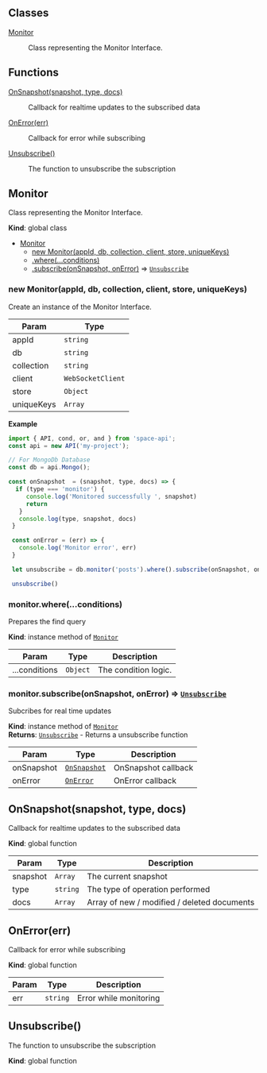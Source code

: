 ## Classes

<dl>
<dt><a href="#Monitor">Monitor</a></dt>
<dd><p>Class representing the Monitor Interface.</p>
</dd>
</dl>

## Functions

<dl>
<dt><a href="#OnSnapshot">OnSnapshot(snapshot, type, docs)</a></dt>
<dd><p>Callback for realtime updates to the subscribed data</p>
</dd>
<dt><a href="#OnError">OnError(err)</a></dt>
<dd><p>Callback for error while subscribing</p>
</dd>
<dt><a href="#Unsubscribe">Unsubscribe()</a></dt>
<dd><p>The function to unsubscribe the subscription</p>
</dd>
</dl>

<a name="Monitor"></a>

## Monitor
Class representing the Monitor Interface.

**Kind**: global class  

* [Monitor](#Monitor)
    * [new Monitor(appId, db, collection, client, store, uniqueKeys)](#new_Monitor_new)
    * [.where(...conditions)](#Monitor+where)
    * [.subscribe(onSnapshot, onError)](#Monitor+subscribe) ⇒ [<code>Unsubscribe</code>](#Unsubscribe)

<a name="new_Monitor_new"></a>

### new Monitor(appId, db, collection, client, store, uniqueKeys)
Create an instance of the Monitor Interface.


| Param | Type |
| --- | --- |
| appId | <code>string</code> | 
| db | <code>string</code> | 
| collection | <code>string</code> | 
| client | <code>WebSocketClient</code> | 
| store | <code>Object</code> | 
| uniqueKeys | <code>Array</code> | 

**Example**  
```js
import { API, cond, or, and } from 'space-api';
const api = new API('my-project');

// For MongoDb Database
const db = api.Mongo();

const onSnapshot  = (snapshot, type, docs) => {
  if (type === 'monitor') {
     console.log('Monitored successfully ', snapshot)
     return
   }
   console.log(type, snapshot, docs)
 }

 const onError = (err) => {
   console.log('Monitor error', err)
 }

 let unsubscribe = db.monitor('posts').where().subscribe(onSnapshot, onError) 

 unsubscribe()
```
<a name="Monitor+where"></a>

### monitor.where(...conditions)
Prepares the find query

**Kind**: instance method of [<code>Monitor</code>](#Monitor)  

| Param | Type | Description |
| --- | --- | --- |
| ...conditions | <code>Object</code> | The condition logic. |

<a name="Monitor+subscribe"></a>

### monitor.subscribe(onSnapshot, onError) ⇒ [<code>Unsubscribe</code>](#Unsubscribe)
Subcribes for real time updates

**Kind**: instance method of [<code>Monitor</code>](#Monitor)  
**Returns**: [<code>Unsubscribe</code>](#Unsubscribe) - Returns a unsubscribe function  

| Param | Type | Description |
| --- | --- | --- |
| onSnapshot | [<code>OnSnapshot</code>](#OnSnapshot) | OnSnapshot callback |
| onError | [<code>OnError</code>](#OnError) | OnError callback |

<a name="OnSnapshot"></a>

## OnSnapshot(snapshot, type, docs)
Callback for realtime updates to the subscribed data

**Kind**: global function  

| Param | Type | Description |
| --- | --- | --- |
| snapshot | <code>Array</code> | The current snapshot |
| type | <code>string</code> | The type of operation performed |
| docs | <code>Array</code> | Array of new / modified / deleted documents |

<a name="OnError"></a>

## OnError(err)
Callback for error while subscribing

**Kind**: global function  

| Param | Type | Description |
| --- | --- | --- |
| err | <code>string</code> | Error while monitoring |

<a name="Unsubscribe"></a>

## Unsubscribe()
The function to unsubscribe the subscription

**Kind**: global function  
